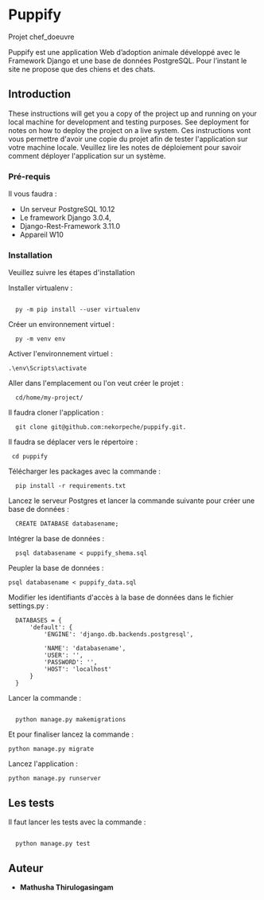 # Puppify
Projet chef_doeuvre

Puppify est une application Web d’adoption animale développé avec le Framework Django et une base de données PostgreSQL. Pour l’instant le site ne propose que des chiens et des chats.

## Introduction

These instructions will get you a copy of the project up and running on your local machine for development and testing purposes. See deployment for notes on how to deploy the project on a live system.
Ces instructions vont vous permettre d'avoir une copie du projet afin de tester l'application sur votre machine locale. Veuillez lire les notes de déploiement pour savoir comment déployer l'application sur un système.


### Pré-requis

Il vous faudra : 
 - Un serveur PostgreSQL 10.12
 - Le framework Django 3.0.4,
 - Django-Rest-Framework 3.11.0
 - Appareil W10


### Installation

Veuillez suivre les étapes d'installation

Installer virtualenv :
```

  py -m pip install --user virtualenv
  ```
  
Créer un environnement virtuel :
```
  py -m venv env
  ```
Activer l'environnement virtuel :
  ```
  .\env\Scripts\activate
```
Aller dans l'emplacement ou l'on veut créer le projet :
```
  cd/home/my-project/
```
Il faudra cloner l'application :
```
  git clone git@github.com:nekorpeche/puppify.git.
```  
Il faudra se déplacer vers le répertoire : 
 ```
  cd puppify
 ``` 
Télécharger les packages avec la commande :
```
  pip install -r requirements.txt
  ```
Lancez le serveur Postgres et lancer la commande suivante pour créer une base de données :
```
  CREATE DATABASE databasename;
```  
Intégrer la base de données :
```
  psql databasename < puppify_shema.sql
```
Peupler la base de données : 
  ```
  psql databasename < puppify_data.sql
```  
Modifier les identifiants d'accès à la base de données dans le fichier settings.py :

```  
  DATABASES = {
      'default': {
          'ENGINE': 'django.db.backends.postgresql',

          'NAME': 'databasename',
          'USER': '',
          'PASSWORD': '',
          'HOST': 'localhost'
      }
  }
  ```
  
  Lancer la commande :
  ```
  
    python manage.py makemigrations
  ```
    
  Et pour finaliser lancez la commande :
  
    python manage.py migrate
    
 Lancez l'application : 
 
    python manage.py runserver



## Les tests

Il faut lancer les tests avec la commande :
```

  python manage.py test
 ```




## Auteur

* **Mathusha Thirulogasingam** 




